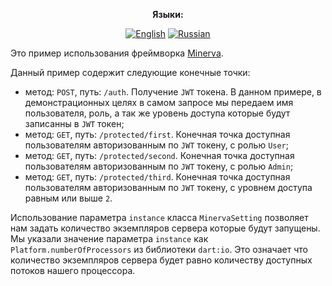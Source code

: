 <div align="center">

**Языки:**
  
[![English](https://img.shields.io/badge/Language-English-blue?style=?style=flat-square)](README.md)
[![Russian](https://img.shields.io/badge/Language-Russian-blue?style=?style=flat-square)](README.ru.md)

</div>

Это пример использования фреймворка [Minerva](https://github.com/GlebBatykov/minerva).

Данный пример содержит следующие конечные точки:

- метод: `POST`, путь: `/auth`. Получение `JWT` токена. В данном примере, в демонстрационных целях в самом запросе мы передаем имя пользователя, роль, а так же уровень доступа которые будут записанны в `JWT` токен;
- метод: `GET`, путь: `/protected/first`. Конечная точка доступная пользователям авторизованным по `JWT` токену, с ролью `User`;
- метод: `GET`, путь: `/protected/second`. Конечная точка доступная пользователям авторизованным по `JWT` токену, с ролью `Admin`;
- метод: `GET`, путь: `/protected/third`. Конечная точка доступная пользователям авторизованным по `JWT` токену, с уровнем доступа равным или выше `2`.

Использование параметра `instance` класса `MinervaSetting` позволяет нам задать количество экземпляров сервера которые будут запущены. Мы указали значение параметра `instance` как `Platform.numberOfProcessors` из библиотеки `dart:io`. Это означает что количество экземпляров сервера будет равно количеству доступных потоков нашего процессора.
